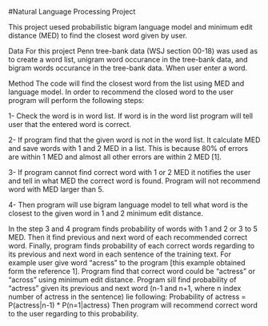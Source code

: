 
#Natural Language Processing Project

This project uesed probabilistic bigram language model and minimum edit distance (MED) to find the closest word given by user.

Data
For this project Penn tree-bank data (WSJ section 00-18) was used as to create a word list, unigram word occurance in the tree-bank data, and bigram words occurance in the tree-bank data. When user enter a word. 

Method
The code will find the closest word from the list using MED and language model.
In order to recommend the closed word to the user program will perform the following steps:

1- Check the word is in word list. If word is in the word list program will tell user that the entered word is correct.

2- If program find that the given word is not in the word list. It calculate MED and save words with 1 and 2 MED in a list. This is because 80% of errors are within 1 MED and almost all other errors are within 2 MED [1].

3- If program cannot find correct word with 1 or 2 MED it notifies the user and tell in what MED the correct word is found. Program will not recommend word with MED larger than 5.

4- Then program will use bigram language model to tell what word is the closest to the given word in 1 and 2 minimum edit distance. 


In the step 3 and 4 program finds probability of words with 1 and 2 or 3 to 5 MED. Then it find previous and next word of each recommended correct word. Finally, program finds probability of each correct words regarding to its previous and next word in each sentence of the training text. For example user give word “acress” to the program [this example obtained form the reference 1]. 
Program find that correct word could be “actress” or “across” using minimum edit distance.
Program sill find probability of “actress” given its previous and next word (n-1 and n+1, where n index number of actress in the sentence) lie following:
Probability of actress = P(actress|n-1) * P(n=1|actress) 
Then program will recommend correct word to the user regarding to this probability. 